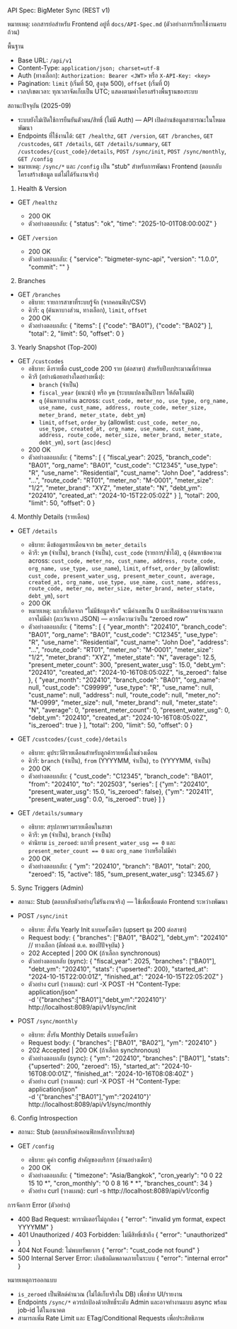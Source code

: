 API Spec: BigMeter Sync (REST v1)

หมายเหตุ: เอกสารย่อสำหรับ Frontend อยู่ที่ `docs/API-Spec.md` (ตัวอย่างการเรียกใช้งานครบถ้วน)

พื้นฐาน

- Base URL: `/api/v1`
- Content-Type: `application/json; charset=utf-8`
- Auth (ทางเลือก): `Authorization: Bearer <JWT>` หรือ `X-API-Key: <key>`
- Pagination: `limit` (เริ่มที่ 50, สูงสุด 500), `offset` (เริ่มที่ 0)
- เวลา/เขตเวลา: ทุกเวลาจัดเก็บเป็น UTC; แสดงตามค่าโครงสร้างพื้นฐานของระบบ

สถานะปัจจุบัน (2025-09)

- ระบบยังไม่เปิดใช้การยืนยันตัวตน/สิทธิ์ (ไม่มี Auth) — API เปิดอ่านข้อมูลสาธารณะในโหมดพัฒนา
- Endpoints ที่ใช้งานได้: `GET /healthz`, `GET /version`, `GET /branches`, `GET /custcodes`, `GET /details`, `GET /details/summary`, `GET /custcodes/{cust_code}/details`, `POST /sync/init`, `POST /sync/monthly`, `GET /config`
- หมายเหตุ: `/sync/*` และ `/config` เป็น "stub" สำหรับการพัฒนา Frontend (ตอบกลับโครงสร้างข้อมูล แต่ไม่ได้รันงานจริง)

1) Health & Version

- GET `/healthz`
  - 200 OK
  - ตัวอย่างตอบกลับ:
    {
      "status": "ok",
      "time": "2025-10-01T08:00:00Z"
    }

- GET `/version`
  - 200 OK
  - ตัวอย่างตอบกลับ:
    {
      "service": "bigmeter-sync-api",
      "version": "1.0.0",
      "commit": "<gitsha>"
    }

2) Branches

- GET `/branches`
  - อธิบาย: รายการสาขาที่ระบบรู้จัก (จากคอนฟิก/CSV)
  - คิวรี: `q` (ค้นหาบางส่วน, ทางเลือก), `limit`, `offset`
  - 200 OK
  - ตัวอย่างตอบกลับ:
    {
      "items": [ {"code": "BA01"}, {"code": "BA02"} ],
      "total": 2,
      "limit": 50,
      "offset": 0
    }

3) Yearly Snapshot (Top-200)

- GET `/custcodes`
  - อธิบาย: ดึงรายชื่อ cust_code 200 ราย (ต่อสาขา) สำหรับปีงบประมาณที่กำหนด
  - คิวรี (อย่างน้อยอย่างใดอย่างหนึ่ง):
    - `branch` (จำเป็น)
    - `fiscal_year` (แนะนำ) หรือ `ym` (ระบบแปลงเป็นปีงบฯ ให้อัตโนมัติ)
    - `q` (ค้นหาบางส่วน across: `cust_code, meter_no, use_type, org_name, use_name, cust_name, address, route_code, meter_size, meter_brand, meter_state, debt_ym`)
    - `limit`, `offset`, `order_by` (allowlist: `cust_code, meter_no, use_type, created_at, org_name, use_name, cust_name, address, route_code, meter_size, meter_brand, meter_state, debt_ym`), `sort` (`asc|desc`)
  - 200 OK
  - ตัวอย่างตอบกลับ:
    {
      "items": [
        {
          "fiscal_year": 2025,
          "branch_code": "BA01",
          "org_name": "BA01",
          "cust_code": "C12345",
          "use_type": "R",
          "use_name": "Residential",
          "cust_name": "John Doe",
          "address": "...",
          "route_code": "RT01",
          "meter_no": "M-0001",
          "meter_size": "1/2",
          "meter_brand": "XYZ",
          "meter_state": "N",
          "debt_ym": "202410",
          "created_at": "2024-10-15T22:05:02Z"
        }
      ],
      "total": 200,
      "limit": 50,
      "offset": 0
    }

4) Monthly Details (รายเดือน)

- GET `/details`
  - อธิบาย: ดึงข้อมูลรายเดือนจาก `bm_meter_details`
  - คิวรี: `ym` (จำเป็น), `branch` (จำเป็น), `cust_code` (รายการ/ซ้ำได้), `q` (ค้นหาข้อความ across: `cust_code, meter_no, cust_name, address, route_code, org_name, use_type, use_name`), `limit`, `offset`, `order_by` (allowlist: `cust_code, present_water_usg, present_meter_count, average, created_at, org_name, use_type, use_name, cust_name, address, route_code, meter_no, meter_size, meter_brand, meter_state, debt_ym`), `sort`
  - 200 OK
  - หมายเหตุ: แถวที่เกิดจาก “ไม่มีข้อมูลจริง” จะมีค่าเลขเป็น 0 และฟิลด์ข้อความจำนวนมากอาจไม่มีค่า (ละเว้นจาก JSON) — ควรตีความว่าเป็น “zeroed row”
  - ตัวอย่างตอบกลับ:
    {
      "items": [
        {
          "year_month": "202410",
          "branch_code": "BA01",
          "org_name": "BA01",
          "cust_code": "C12345",
          "use_type": "R",
          "use_name": "Residential",
          "cust_name": "John Doe",
          "address": "...",
          "route_code": "RT01",
          "meter_no": "M-0001",
          "meter_size": "1/2",
          "meter_brand": "XYZ",
          "meter_state": "N",
          "average": 12.5,
          "present_meter_count": 300,
          "present_water_usg": 15.0,
          "debt_ym": "202410",
          "created_at": "2024-10-16T08:05:02Z",
          "is_zeroed": false
        },
        {
          "year_month": "202410",
          "branch_code": "BA01",
          "org_name": null,
          "cust_code": "C99999",
          "use_type": "R",
          "use_name": null,
          "cust_name": null,
          "address": null,
          "route_code": null,
          "meter_no": "M-0999",
          "meter_size": null,
          "meter_brand": null,
          "meter_state": "N",
          "average": 0,
          "present_meter_count": 0,
          "present_water_usg": 0,
          "debt_ym": "202410",
          "created_at": "2024-10-16T08:05:02Z",
          "is_zeroed": true
        }
      ],
      "total": 200,
      "limit": 50,
      "offset": 0
    }

- GET `/custcodes/{cust_code}/details`
  - อธิบาย: ดูประวัติรายเดือนสำหรับลูกค้ารายหนึ่งในช่วงเดือน
  - คิวรี: `branch` (จำเป็น), `from` (YYYYMM, จำเป็น), `to` (YYYYMM, จำเป็น)
  - 200 OK
  - ตัวอย่างตอบกลับ:
    {
      "cust_code": "C12345",
      "branch_code": "BA01",
      "from": "202410",
      "to": "202503",
      "series": [
        {"ym": "202410", "present_water_usg": 15.0, "is_zeroed": false},
        {"ym": "202411", "present_water_usg": 0.0,  "is_zeroed": true}
      ]
    }

- GET `/details/summary`
  - อธิบาย: สรุปภาพรวมรายเดือนในสาขา
  - คิวรี: `ym` (จำเป็น), `branch` (จำเป็น)
  - คำนิยาม `is_zeroed`: แถวที่ `present_water_usg == 0` และ `present_meter_count == 0` และ `org_name` ว่างหรือไม่มีค่า
  - 200 OK
  - ตัวอย่างตอบกลับ:
    {
      "ym": "202410",
      "branch": "BA01",
      "total": 200,
      "zeroed": 15,
      "active": 185,
      "sum_present_water_usg": 12345.67
    }

5) Sync Triggers (Admin)

- สถานะ: Stub (ตอบกลับตัวอย่าง/ไม่รันงานจริง) — ใช้เพื่อเชื่อมต่อ Frontend ระหว่างพัฒนา

- POST `/sync/init`
  - อธิบาย: สั่งรัน Yearly Init แบบครั้งเดียว (upsert ชุด 200 ต่อสาขา)
  - Request body:
    {
      "branches": ["BA01", "BA02"],
      "debt_ym": "202410"  // ทางเลือก (ดีฟอลต์ ต.ค. ของปีปัจจุบัน)
    }
  - 202 Accepted | 200 OK (ถ้าเลือก synchronous)
  - ตัวอย่างตอบกลับ (sync):
    {
      "fiscal_year": 2025,
      "branches": ["BA01"],
      "debt_ym": "202410",
      "stats": {"upserted": 200},
      "started_at": "2024-10-15T22:00:01Z",
      "finished_at": "2024-10-15T22:05:20Z"
    }
  - ตัวอย่าง curl (วางแผน):
    curl -X POST -H "Content-Type: application/json" \
      -d '{"branches":["BA01"],"debt_ym":"202410"}' \
      http://localhost:8089/api/v1/sync/init

- POST `/sync/monthly`
  - อธิบาย: สั่งรัน Monthly Details แบบครั้งเดียว
  - Request body:
    {
      "branches": ["BA01", "BA02"],
      "ym": "202410"
    }
  - 202 Accepted | 200 OK (ถ้าเลือก synchronous)
  - ตัวอย่างตอบกลับ (sync):
    {
      "ym": "202410",
      "branches": ["BA01"],
      "stats": {"upserted": 200, "zeroed": 15},
      "started_at": "2024-10-16T08:00:01Z",
      "finished_at": "2024-10-16T08:08:40Z"
    }
  - ตัวอย่าง curl (วางแผน):
    curl -X POST -H "Content-Type: application/json" \
      -d '{"branches":["BA01"],"ym":"202410"}' \
      http://localhost:8089/api/v1/sync/monthly

6) Config Introspection

- สถานะ: Stub (ตอบกลับค่าคอนฟิกหลักจากโปรเซส)

- GET `/config`
  - อธิบาย: ดูค่า config สำคัญของบริการ (อ่านอย่างเดียว)
  - 200 OK
  - ตัวอย่างตอบกลับ:
    {
      "timezone": "Asia/Bangkok",
      "cron_yearly": "0 0 22 15 10 *",
      "cron_monthly": "0 0 8 16 * *",
      "branches_count": 34
    }
  - ตัวอย่าง curl (วางแผน):
    curl -s http://localhost:8089/api/v1/config

การจัดการ Error (ตัวอย่าง)

- 400 Bad Request: พารามิเตอร์ไม่ถูกต้อง
  {
    "error": "invalid ym format, expect YYYYMM"
  }
- 401 Unauthorized / 403 Forbidden: ไม่มีสิทธิ์เข้าถึง
  {
    "error": "unauthorized"
  }
- 404 Not Found: ไม่พบทรัพยากร
  {
    "error": "cust_code not found"
  }
- 500 Internal Server Error: เกิดข้อผิดพลาดภายในระบบ
  {
    "error": "internal error"
  }

หมายเหตุการออกแบบ

- `is_zeroed` เป็นฟิลด์คำนวณ (ไม่ได้เก็บจริงใน DB) เพื่อช่วย UI/รายงาน
- Endpoints `/sync/*` ควรปกป้องด้วยสิทธิ์ระดับ Admin และอาจทำงานแบบ async พร้อม job-id ได้ในอนาคต
- สามารถเพิ่ม Rate Limit และ ETag/Conditional Requests เพื่อประสิทธิภาพ
